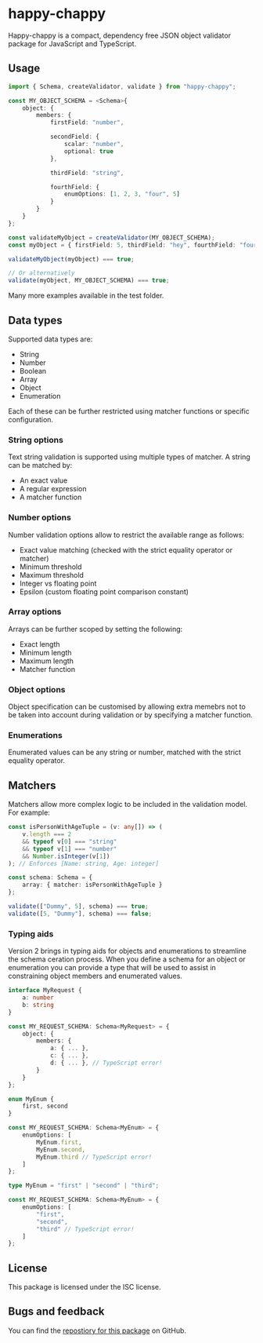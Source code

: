 # happy-chappy

Happy-chappy is a compact, dependency free JSON object validator package for JavaScript and TypeScript.

## Usage

```typescript
import { Schema, createValidator, validate } from "happy-chappy";

const MY_OBJECT_SCHEMA = <Schema>{
    object: {
        members: {
            firstField: "number",

            secondField: {
                scalar: "number",
                optional: true
            },

            thirdField: "string",

            fourthField: {
                enumOptions: [1, 2, 3, "four", 5]
            }
        }
    }
};

const validateMyObject = createValidator(MY_OBJECT_SCHEMA);
const myObject = { firstField: 5, thirdField: "hey", fourthField: "four" };

validateMyObject(myObject) === true;

// Or alternatively
validate(myObject, MY_OBJECT_SCHEMA) === true;
```

Many more examples available in the test folder.

## Data types

Supported data types are:

* String
* Number
* Boolean
* Array
* Object
* Enumeration

Each of these can be further restricted using matcher functions or specific configuration.

### String options

Text string validation is supported using multiple types of matcher. A string can be matched by:

* An exact value
* A regular expression
* A matcher function

### Number options

Number validation options allow to restrict the available range as follows:

* Exact value matching (checked with the strict equality operator or matcher)
* Minimum threshold
* Maximum threshold
* Integer vs floating point
* Epsilon (custom floating point comparison constant)

### Array options

Arrays can be further scoped by setting the following:

* Exact length
* Minimum length
* Maximum length
* Matcher function

### Object options

Object specification can be customised by allowing extra memebrs not to be taken into account during validation or by specifying a matcher function.

### Enumerations

Enumerated values can be any string or number, matched with the strict equality operator.

## Matchers

Matchers allow more complex logic to be included in the validation model. For example:

```typescript
const isPersonWithAgeTuple = (v: any[]) => (
    v.length === 2
    && typeof v[0] === "string"
    && typeof v[1] === "number"
    && Number.isInteger(v[1])
); // Enforces [Name: string, Age: integer]

const schema: Schema = {
    array: { matcher: isPersonWithAgeTuple }
};

validate(["Dummy", 5], schema) === true;
validate([5, "Dummy"], schema) === false;
```

### Typing aids

Version 2 brings in typing aids for objects and enumerations to streamline the schema ceration process. When you define a schema for an object or enumeration you can provide a type that will be used to assist in constraining object members and enumerated values.

```typescript
interface MyRequest {
    a: number
    b: string
}

const MY_REQUEST_SCHEMA: Schema<MyRequest> = {
    object: {
        members: {
            a: { ... },
            c: { ... },
            d: { ... }, // TypeScript error!
        }
    }
};
```

```typescript
enum MyEnum {
    first, second
}

const MY_REQUEST_SCHEMA: Schema<MyEnum> = {
    enumOptions: [
        MyEnum.first,
        MyEnum.second,
        MyEnum.third // TypeScript error!
    ]
};
```

```typescript
type MyEnum = "first" | "second" | "third";

const MY_REQUEST_SCHEMA: Schema<MyEnum> = {
    enumOptions: [
        "first",
        "second",
        "third" // TypeScript error!
    ]
};
```

## License

This package is licensed under the ISC license.

## Bugs and feedback

You can find the [repostiory for this package](https://github.com/moongoal/happy-chappy) on GitHub.
